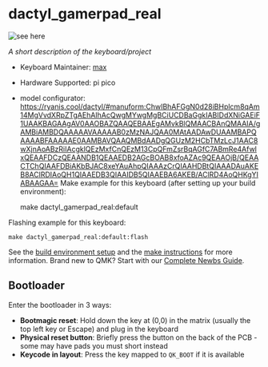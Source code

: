 # dactyl_gamerpad_real

![see here](https://cdn.bsky.app/img/feed_fullsize/plain/did:plc:wql7vkbychk7gfwrdtxtdq6e/bafkreiaurvxfsnnzsm3fnal2yzml6smqnlwhmbuev4zfx7th6nklwyllfa@jpeg)

*A short description of the keyboard/project*

* Keyboard Maintainer: [max](https://github.com/toxithot)
* Hardware Supported: pi pico
* model configurator:  https://ryanis.cool/dactyl/#manuform:ChwIBhAFGgN0d28iBHplcm8qAm14MgVvdXRpZTgAEhAIhAcQwgMYwgMgBCiUCDBaGgkIABIDdXNiGAEiF1UAAKBAGAAgAV0AAOBAZQAAQEBAAEgAMvkBlQMAACBAnQMAAIA/gAMBiAMBDQAAAAAVAAAAAB0zMzNAJQAA0MAtAADAwDUAAMBAPQAAAABFAAAAAE0AAMBAVQAAQMBdAADgQGUzM2HCbTMzLcJ1AAC8wXjnAoABzRiIAcgklQEzMxfCnQEzM13CpQFmZsrBqAGfC7ABmRe4AfwlxQEAAFDCzQEAANDB1QEAAEDB2AGcBOAB8xfoAZAc9QEAAOjB/QEAACTChQIAAFDBiAKbBJAC8xeYAuAhpQIAAAzCrQIAAHDBtQIAAADAuAKEB8AClRDIAoQH1QIAAEDB3QIAAIDB5QIAAEBA6AKEB/AClRD4AoQHKgYIABAAGAA=
Make example for this keyboard (after setting up your build environment):

    make dactyl_gamerpad_real:default

Flashing example for this keyboard:

    make dactyl_gamerpad_real:default:flash

See the [build environment setup](https://docs.qmk.fm/#/getting_started_build_tools) and the [make instructions](https://docs.qmk.fm/#/getting_started_make_guide) for more information. Brand new to QMK? Start with our [Complete Newbs Guide](https://docs.qmk.fm/#/newbs).

## Bootloader

Enter the bootloader in 3 ways:

* **Bootmagic reset**: Hold down the key at (0,0) in the matrix (usually the top left key or Escape) and plug in the keyboard
* **Physical reset button**: Briefly press the button on the back of the PCB - some may have pads you must short instead
* **Keycode in layout**: Press the key mapped to `QK_BOOT` if it is available
